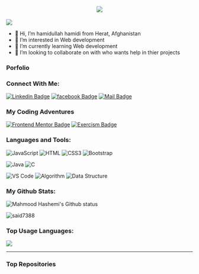 <h1 align="center">
  <a href="https://git.io/typing-svg">
    <img src="https://readme-typing-svg.herokuapp.com/?lines=Hello,+There!+👋;This+is+Shah+Mahmood....;Nice+to+meet+you!&center=true&size=30">
  </a>
</h1>


![](https://komarev.com/ghpvc/?username=hamidullah-hamidi&color=brightgreen)


- 👋 Hi, I’m hamidullah hamidi from Herat, Afghanistan
- 👀 I’m interested in Web development 
- 🌱 I’m currently learning Web development
- 💞️ I’m looking to collaborate on with who wants help in thier projects

### Porfolio
 <!-- [![Portfolio Badge]() -->

### Connect With Me:

[![Linkedin Badge](https://img.shields.io/badge/LinkedIn-0077B5?style=for-the-badge&logo=linkedin&logoColor=white)](https://www.linkedin.com/in/hamidullah-hamidi-534b45291) 
[![facebook Badge](https://img.shields.io/badge/Facebook-1DA1F2?style=for-the-badge&logo=facebook&logoColor=white)](https://www.facebook.com/profile.php?id=100071629981041)
[![Mail Badge](https://img.shields.io/badge/Gmail-D14836?style=for-the-badge&logo=gmail&logoColor=white)](mailto:hamidullahh754@gmail.com)



### My Coding Adventures
<!-- 
[![Codewars]()]()
-->

[![Frontend Mentor Badge](https://img.shields.io/badge/Frontend_Mentor-141620?style=for-the-badge&logo=frontendmentor&logoColor=white)]()
[![Exercism Badge](https://img.shields.io/badge/Exercism-000000?style=for-the-badge&logo=exercism&logoColor=white)]()


### Languages and Tools:

![JavaScript](https://img.shields.io/badge/JavaScript-F7DF1E?style=flat-square&logo=javascript&logoColor=black)
![HTML](https://img.shields.io/badge/HTML5-E34F26?style=flat-square&logo=html5&logoColor=white)
![CSS3](https://img.shields.io/badge/CSS3-1572B6?style=flat-square&logo=css3&logoColor=white)
![Bootstrap](https://img.shields.io/badge/Bootstrap-563D7C?style=flat-square&logo=bootstrap&logoColor=white)
<!-- ![MySQL](https://img.shields.io/badge/MySQL-005C84?style=flat-square&logo=mysql&logoColor=white) -->
![Java](https://img.shields.io/badge/Java-007396?style=flat-square&logo=java&logoColor=white)
![C](https://img.shields.io/badge/C-00599C?style=flat-square&logo=c&logoColor=white)
<!-- ![Dart](https://img.shields.io/badge/Dart-0175C2?style=flat-square&logo=dart&logoColor=white) -->
<!-- ![Flutter](https://img.shields.io/badge/Flutter-02569B?style=flat-square&logo=flutter&logoColor=white) -->
![VS Code](https://img.shields.io/badge/VisualStudio-2C2B30?style=flat-square&logo=VisualStudioCode&logoColor=007ACC)
![Algorithm](https://img.shields.io/badge/Algorithm-FFA116?style=flat-square&logo=algorithm&logoColor=black)
![Data Structure](https://img.shields.io/badge/Data_Structure-FFA116?style=flat-square&logo=data-structure&logoColor=black)


### My Github Stats:

<p>
  <img align="center" src="https://github-readme-stats.vercel.app/api?username=MahmoodHashem&show_icons=true&include_all_commits=true&theme=algolia&hide_border=true" alt="Mahmood Hashemi's Github status" />
</p>
<p>
  <img align="center" src="https://github-readme-streak-stats.herokuapp.com/?user=MahmoodHashem&theme=algolia" alt="said7388" />
</p>


### Top Usage Languages:

<img align="center" src="https://github-readme-stats.vercel.app/api/top-langs/?username=MahmoodHashem&layout=compact&theme=algolia&hide_border=true&&langs_count=10" />

---

### Top Repositories


<!-- <a href="hhttps://github.com/MahmoodHashem/Mentor-Challanges">
  <img align="center" src="https://github-readme-stats.vercel.app/api/pin/?username=MahmoodHashem&repo=Mentor-Challanges&theme=algolia" />
</a>
<a href="https://github.com/MahmoodHashem/JavaScript-Projects">
  <img align="center" src="https://github-readme-stats.vercel.app/api/pin/?username=MahmoodHashem&repo=JavaScript-Projects&theme=algolia" />
</a>
<a href="https://github.com/MahmoodHashem/Leetcode">
  <img align="center" src="https://github-readme-stats.vercel.app/api/pin/?username=MahmoodHashem&repo=Leetcode&theme=algolia" />
</a>
<a href="https://github.com/MahmoodHashem/The_Odin_Projects">
  <img align="center" src="https://github-readme-stats.vercel.app/api/pin/?username=MahmoodHashem&repo=The_Odin_Projects&theme=algolia" />
</a>
<a href="https://github.com/MahmoodHashem/100devs">
  <img align="center" src="https://github-readme-stats.vercel.app/api/pin/?username=MahmoodHashem&repo=100devs&theme=algolia" />
</a>
<a href="https://github.com/MahmoodHashem/Exercism">
  <img align="center" src="https://github-readme-stats.vercel.app/api/pin/?username=MahmoodHashem&repo=Exercism&theme=algolia" />
</a> -->

<!--START_SECTION:waka-->
<!--END_SECTION:waka-->


<!---
MahmoodHashem/MahmoodHashem is a ✨ special ✨ repository because its `README.md` (this file) appears on your GitHub profile.
You can click the Preview link to take a look at your changes.
--->
